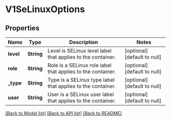 # V1SeLinuxOptions

## Properties
Name | Type | Description | Notes
------------ | ------------- | ------------- | -------------
**level** | **String** | Level is SELinux level label that applies to the container. | [optional] [default to null]
**role** | **String** | Role is a SELinux role label that applies to the container. | [optional] [default to null]
**_type** | **String** | Type is a SELinux type label that applies to the container. | [optional] [default to null]
**user** | **String** | User is a SELinux user label that applies to the container. | [optional] [default to null]

[[Back to Model list]](../README.md#documentation-for-models) [[Back to API list]](../README.md#documentation-for-api-endpoints) [[Back to README]](../README.md)


